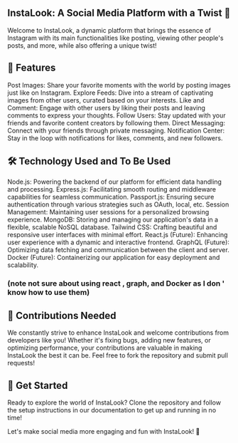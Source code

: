
## InstaLook: A Social Media Platform with a Twist 📸
Welcome to InstaLook, a dynamic platform that brings the essence of Instagram with its main functionalities like posting, viewing other people's posts, and more, while also offering a unique twist!

## 🚀 Features

Post Images: Share your favorite moments with the world by posting images just like on Instagram.
Explore Feeds: Dive into a stream of captivating images from other users, curated based on your interests.
Like and Comment: Engage with other users by liking their posts and leaving comments to express your thoughts.
Follow Users: Stay updated with your friends and favorite content creators by following them.
Direct Messaging: Connect with your friends through private messaging.
Notification Center: Stay in the loop with notifications for likes, comments, and new followers.


## 🛠️ Technology Used and To Be Used

Node.js: Powering the backend of our platform for efficient data handling and processing.
Express.js: Facilitating smooth routing and middleware capabilities for seamless communication.
Passport.js: Ensuring secure authentication through various strategies such as OAuth, local, etc.
Session Management: Maintaining user sessions for a personalized browsing experience.
MongoDB: Storing and managing our application's data in a flexible, scalable NoSQL database.
Tailwind CSS: Crafting beautiful and responsive user interfaces with minimal effort.
React.js (Future): Enhancing user experience with a dynamic and interactive frontend.
GraphQL (Future): Optimizing data fetching and communication between the client and server.
Docker (Future): Containerizing our application for easy deployment and scalability.
### (note not sure about using react , graph, and Docker as I don ' know how to use them)


## 🤝 Contributions Needed

We constantly strive to enhance InstaLook and welcome contributions from developers like you! Whether it's fixing bugs, adding new features, or optimizing performance, your contributions are valuable in making InstaLook the best it can be. Feel free to fork the repository and submit pull requests!

## 🔗 Get Started

Ready to explore the world of InstaLook? Clone the repository and follow the setup instructions in our documentation to get up and running in no time!

Let's make social media more engaging and fun with InstaLook! 🎉




